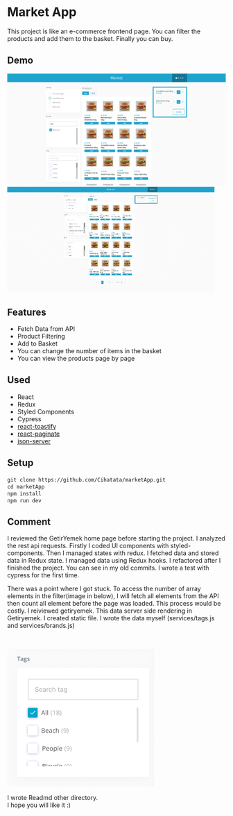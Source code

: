 # Market App
This project is like an e-commerce frontend page. You can filter the products and add them to the basket. Finally you can buy.

## Demo
![](./docs/marketapp.png)
![](./docs/marketapp.gif)
## Features
- Fetch Data from API
- Product Filtering
- Add to Basket
- You can change the number of items in the basket
- You can view the products page by page

## Used

- React
- Redux
- Styled Components
- Cypress
- [react-toastify](https://fkhadra.github.io/react-toastify/introduction/)
- [react-paginate](https://www.npmjs.com/package/react-paginate)
- [json-server](https://github.com/typicode/json-server) 

## Setup
```
git clone https://github.com/Cihatata/marketApp.git
cd marketApp
npm install
npm run dev
```

## Comment
I reviewed the GetirYemek home page before starting the project. I analyzed the rest api requests. Firstly I coded UI components with styled-components. Then I managed states with redux. I fetched data and stored data in Redux state. I managed data using Redux hooks. I refactored after I finished the project. You can see in my old commits. I wrote a test with cypress for the first time.

There was a point where I got stuck. To access the number of array elements in the filter(image in below), I will fetch all elements from the API then count all element before the page was loaded. This process would be costly. I reiviewed getiryemek. This data server side rendering in Getiryemek. I created static file. I wrote the data myself (services/tags.js and services/brands.js)

<br>

![](./docs/tags.png)

I wrote Readmd other directory.
<br>
I hope you will like it :)